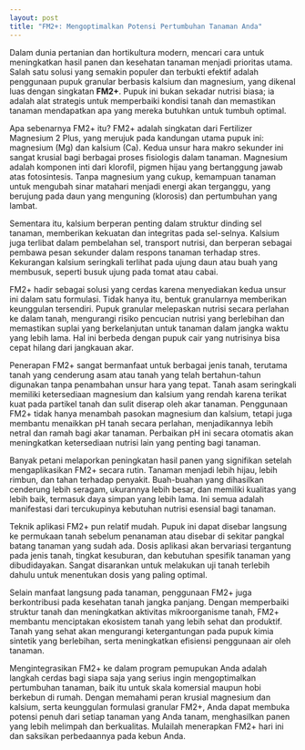 ```yaml
---
layout: post
title: "FM2+: Mengoptimalkan Potensi Pertumbuhan Tanaman Anda"
---
```


Dalam dunia pertanian dan hortikultura modern, mencari cara untuk meningkatkan hasil panen dan kesehatan tanaman menjadi prioritas utama. Salah satu solusi yang semakin populer dan terbukti efektif adalah penggunaan pupuk granular berbasis kalsium dan magnesium, yang dikenal luas dengan singkatan **FM2+**. Pupuk ini bukan sekadar nutrisi biasa; ia adalah alat strategis untuk memperbaiki kondisi tanah dan memastikan tanaman mendapatkan apa yang mereka butuhkan untuk tumbuh optimal.

Apa sebenarnya FM2+ itu? FM2+ adalah singkatan dari Fertilizer Magnesium 2 Plus, yang merujuk pada kandungan utama pupuk ini: magnesium (Mg) dan kalsium (Ca). Kedua unsur hara makro sekunder ini sangat krusial bagi berbagai proses fisiologis dalam tanaman. Magnesium adalah komponen inti dari klorofil, pigmen hijau yang bertanggung jawab atas fotosintesis. Tanpa magnesium yang cukup, kemampuan tanaman untuk mengubah sinar matahari menjadi energi akan terganggu, yang berujung pada daun yang menguning (klorosis) dan pertumbuhan yang lambat.

Sementara itu, kalsium berperan penting dalam struktur dinding sel tanaman, memberikan kekuatan dan integritas pada sel-selnya. Kalsium juga terlibat dalam pembelahan sel, transport nutrisi, dan berperan sebagai pembawa pesan sekunder dalam respons tanaman terhadap stres. Kekurangan kalsium seringkali terlihat pada ujung daun atau buah yang membusuk, seperti busuk ujung pada tomat atau cabai.

FM2+ hadir sebagai solusi yang cerdas karena menyediakan kedua unsur ini dalam satu formulasi. Tidak hanya itu, bentuk granularnya memberikan keunggulan tersendiri. Pupuk granular melepaskan nutrisi secara perlahan ke dalam tanah, mengurangi risiko pencucian nutrisi yang berlebihan dan memastikan suplai yang berkelanjutan untuk tanaman dalam jangka waktu yang lebih lama. Hal ini berbeda dengan pupuk cair yang nutrisinya bisa cepat hilang dari jangkauan akar.

Penerapan FM2+ sangat bermanfaat untuk berbagai jenis tanah, terutama tanah yang cenderung asam atau tanah yang telah bertahun-tahun digunakan tanpa penambahan unsur hara yang tepat. Tanah asam seringkali memiliki ketersediaan magnesium dan kalsium yang rendah karena terikat kuat pada partikel tanah dan sulit diserap oleh akar tanaman. Penggunaan FM2+ tidak hanya menambah pasokan magnesium dan kalsium, tetapi juga membantu menaikkan pH tanah secara perlahan, menjadikannya lebih netral dan ramah bagi akar tanaman. Perbaikan pH ini secara otomatis akan meningkatkan ketersediaan nutrisi lain yang penting bagi tanaman.

Banyak petani melaporkan peningkatan hasil panen yang signifikan setelah mengaplikasikan FM2+ secara rutin. Tanaman menjadi lebih hijau, lebih rimbun, dan tahan terhadap penyakit. Buah-buahan yang dihasilkan cenderung lebih seragam, ukurannya lebih besar, dan memiliki kualitas yang lebih baik, termasuk daya simpan yang lebih lama. Ini semua adalah manifestasi dari tercukupinya kebutuhan nutrisi esensial bagi tanaman.

Teknik aplikasi FM2+ pun relatif mudah. Pupuk ini dapat disebar langsung ke permukaan tanah sebelum penanaman atau disebar di sekitar pangkal batang tanaman yang sudah ada. Dosis aplikasi akan bervariasi tergantung pada jenis tanah, tingkat kesuburan, dan kebutuhan spesifik tanaman yang dibudidayakan. Sangat disarankan untuk melakukan uji tanah terlebih dahulu untuk menentukan dosis yang paling optimal.

Selain manfaat langsung pada tanaman, penggunaan FM2+ juga berkontribusi pada kesehatan tanah jangka panjang. Dengan memperbaiki struktur tanah dan meningkatkan aktivitas mikroorganisme tanah, FM2+ membantu menciptakan ekosistem tanah yang lebih sehat dan produktif. Tanah yang sehat akan mengurangi ketergantungan pada pupuk kimia sintetik yang berlebihan, serta meningkatkan efisiensi penggunaan air oleh tanaman.

Mengintegrasikan FM2+ ke dalam program pemupukan Anda adalah langkah cerdas bagi siapa saja yang serius ingin mengoptimalkan pertumbuhan tanaman, baik itu untuk skala komersial maupun hobi berkebun di rumah. Dengan memahami peran krusial magnesium dan kalsium, serta keunggulan formulasi granular FM2+, Anda dapat membuka potensi penuh dari setiap tanaman yang Anda tanam, menghasilkan panen yang lebih melimpah dan berkualitas. Mulailah menerapkan FM2+ hari ini dan saksikan perbedaannya pada kebun Anda.
